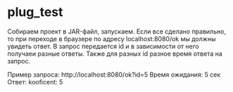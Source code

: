 # plug_test

Собираем проект в JAR-файл, запускаем. Если все сделано правильно,
то при переходе в браузере по адресу localhost:8080/ok мы должны увидеть ответ.
В запрос передается id и в зависимости от него получаеи разные ответы.
Также для разных id разное время ответа на запрос.

Пример запроса: http://localhost:8080/ok?id=5
Время ожидания: 5 сек
Ответ: kooficent: 5
